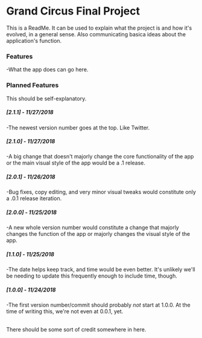 # Grand Circus Final Project
This is a ReadMe. It can be used to explain what the project is and how it's evolved, in a general sense. Also communicating basica ideas about the application's function. 

### Features
-What the app does can go here.

### Planned Features
This should be self-explanatory.

##### [2.1.1] - 11/27/2018<br>
-The newest version number goes at the top. Like Twitter.

##### [2.1.0] - 11/27/2018<br>
-A big change that doesn't majorly change the core functionality of the app or the main visual style of the app would be a .1 release.<br>

##### [2.0.1] - 11/26/2018<br>
-Bug fixes, copy editing, and very minor visual tweaks would constitute only a .0.1 release iteration.

##### [2.0.0] - 11/25/2018<br>
-A new whole version number would constitute a change that majorly changes the function of the app or majorly changes the visual style of the app.

##### [1.1.0] - 11/25/2018<br>
-The date helps keep track, and time would be even better. It's unlikely we'll be needing to update this frequently enough to include time, though.

##### [1.0.0] - 11/24/2018<br>
-The first version number/commit should probably *not* start at 1.0.0. At the time of writing this, we're not even at 0.0.1, yet.

<br>
There should be some sort of credit somewhere in here.
